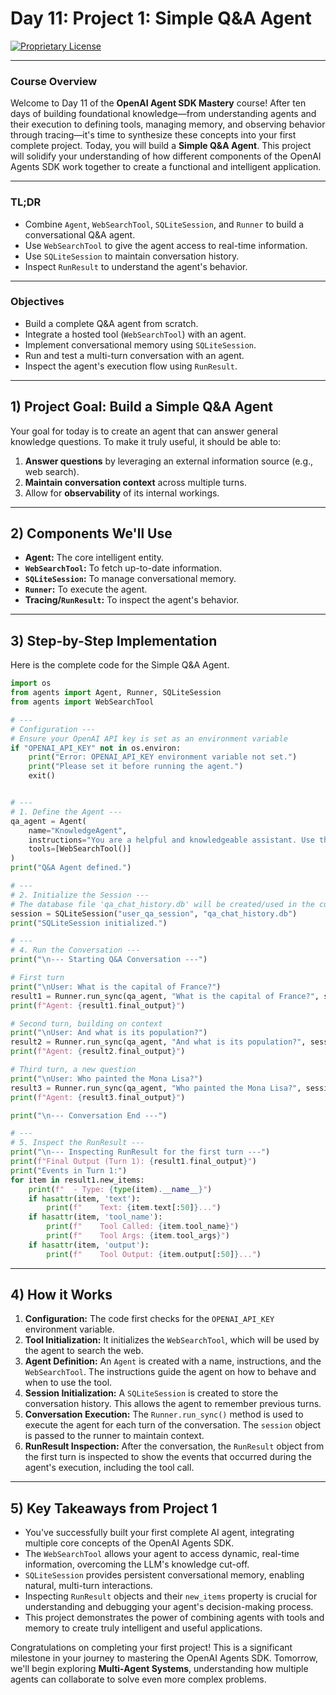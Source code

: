 # Day 11: Project 1: Simple Q&A Agent

[![Proprietary License](https://img.shields.io/badge/license-proprietary-red.svg)](../LICENSE)

---

### **Course Overview**

Welcome to Day 11 of the **OpenAI Agent SDK Mastery** course! After ten days of building foundational knowledge—from understanding agents and their execution to defining tools, managing memory, and observing behavior through tracing—it's time to synthesize these concepts into your first complete project. Today, you will build a **Simple Q&A Agent**. This project will solidify your understanding of how different components of the OpenAI Agents SDK work together to create a functional and intelligent application.

---

### **TL;DR**

*   Combine `Agent`, `WebSearchTool`, `SQLiteSession`, and `Runner` to build a conversational Q&A agent.
*   Use `WebSearchTool` to give the agent access to real-time information.
*   Use `SQLiteSession` to maintain conversation history.
*   Inspect `RunResult` to understand the agent's behavior.

---

### **Objectives**

*   Build a complete Q&A agent from scratch.
*   Integrate a hosted tool (`WebSearchTool`) with an agent.
*   Implement conversational memory using `SQLiteSession`.
*   Run and test a multi-turn conversation with an agent.
*   Inspect the agent's execution flow using `RunResult`.

---

## 1) Project Goal: Build a Simple Q&A Agent

Your goal for today is to create an agent that can answer general knowledge questions. To make it truly useful, it should be able to:

1.  **Answer questions** by leveraging an external information source (e.g., web search).
2.  **Maintain conversation context** across multiple turns.
3.  Allow for **observability** of its internal workings.

---

## 2) Components We'll Use

*   **Agent:** The core intelligent entity.
*   **`WebSearchTool`:** To fetch up-to-date information.
*   **`SQLiteSession`:** To manage conversational memory.
*   **`Runner`:** To execute the agent.
*   **Tracing/`RunResult`:** To inspect the agent's behavior.

---

## 3) Step-by-Step Implementation

Here is the complete code for the Simple Q&A Agent.

```python
import os
from agents import Agent, Runner, SQLiteSession
from agents import WebSearchTool

# ---
# Configuration ---
# Ensure your OpenAI API key is set as an environment variable
if "OPENAI_API_KEY" not in os.environ:
    print("Error: OPENAI_API_KEY environment variable not set.")
    print("Please set it before running the agent.")
    exit()


# ---
# 1. Define the Agent ---
qa_agent = Agent(
    name="KnowledgeAgent",
    instructions="You are a helpful and knowledgeable assistant. Use the web search tool to find answers to questions. If you cannot find an answer, politely state that you don't know.",
    tools=[WebSearchTool()]
)
print("Q&A Agent defined.")

# ---
# 2. Initialize the Session ---
# The database file 'qa_chat_history.db' will be created/used in the current directory.
session = SQLiteSession("user_qa_session", "qa_chat_history.db")
print("SQLiteSession initialized.")

# ---
# 4. Run the Conversation ---
print("\n--- Starting Q&A Conversation ---")

# First turn
print("\nUser: What is the capital of France?")
result1 = Runner.run_sync(qa_agent, "What is the capital of France?", session=session)
print(f"Agent: {result1.final_output}")

# Second turn, building on context
print("\nUser: And what is its population?")
result2 = Runner.run_sync(qa_agent, "And what is its population?", session=session)
print(f"Agent: {result2.final_output}")

# Third turn, a new question
print("\nUser: Who painted the Mona Lisa?")
result3 = Runner.run_sync(qa_agent, "Who painted the Mona Lisa?", session=session)
print(f"Agent: {result3.final_output}")

print("\n--- Conversation End ---")

# ---
# 5. Inspect the RunResult ---
print("\n--- Inspecting RunResult for the first turn ---")
print(f"Final Output (Turn 1): {result1.final_output}")
print("Events in Turn 1:")
for item in result1.new_items:
    print(f"  - Type: {type(item).__name__}")
    if hasattr(item, 'text'):
        print(f"    Text: {item.text[:50]}...")
    if hasattr(item, 'tool_name'):
        print(f"    Tool Called: {item.tool_name}")
        print(f"    Tool Args: {item.tool_args}")
    if hasattr(item, 'output'):
        print(f"    Tool Output: {item.output[:50]}...")

```

---

## 4) How it Works

1.  **Configuration:** The code first checks for the `OPENAI_API_KEY` environment variable.
2.  **Tool Initialization:** It initializes the `WebSearchTool`, which will be used by the agent to search the web.
3.  **Agent Definition:** An `Agent` is created with a name, instructions, and the `WebSearchTool`. The instructions guide the agent on how to behave and when to use the tool.
4.  **Session Initialization:** A `SQLiteSession` is created to store the conversation history. This allows the agent to remember previous turns.
5.  **Conversation Execution:** The `Runner.run_sync()` method is used to execute the agent for each turn of the conversation. The `session` object is passed to the runner to maintain context.
6.  **RunResult Inspection:** After the conversation, the `RunResult` object from the first turn is inspected to show the events that occurred during the agent's execution, including the tool call.

---

## 5) Key Takeaways from Project 1

*   You've successfully built your first complete AI agent, integrating multiple core concepts of the OpenAI Agents SDK.
*   The `WebSearchTool` allows your agent to access dynamic, real-time information, overcoming the LLM's knowledge cut-off.
*   `SQLiteSession` provides persistent conversational memory, enabling natural, multi-turn interactions.
*   Inspecting `RunResult` objects and their `new_items` property is crucial for understanding and debugging your agent's decision-making process.
*   This project demonstrates the power of combining agents with tools and memory to create truly intelligent and useful applications.

Congratulations on completing your first project! This is a significant milestone in your journey to mastering the OpenAI Agents SDK. Tomorrow, we'll begin exploring **Multi-Agent Systems**, understanding how multiple agents can collaborate to solve even more complex problems.
